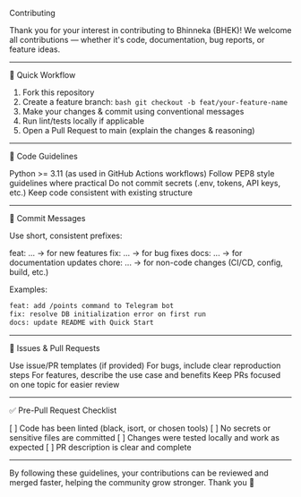 Contributing

Thank you for your interest in contributing to Bhinneka (BHEK)!
We welcome all contributions — whether it's code, documentation, bug reports, or feature ideas.


---

🚀 Quick Workflow

1. Fork this repository
2. Create a feature branch:
```bash git checkout -b feat/your-feature-name ```
3. Make your changes & commit using conventional messages
4. Run lint/tests locally if applicable
5. Open a Pull Request to main (explain the changes & reasoning)

---

💐 Code Guidelines

Python >= 3.11 (as used in GitHub Actions workflows)
Follow PEP8 style guidelines where practical
Do not commit secrets (.env, tokens, API keys, etc.)
Keep code consistent with existing structure

---

🩻 Commit Messages

Use short, consistent prefixes:

feat: ... → for new features
fix: ... → for bug fixes
docs: ... → for documentation updates
chore: ... → for non-code changes (CI/CD, config, build, etc.)

Examples:
```bash
feat: add /points command to Telegram bot
fix: resolve DB initialization error on first run
docs: update README with Quick Start
```

---

🐛 Issues & Pull Requests

Use issue/PR templates (if provided)
For bugs, include clear reproduction steps
For features, describe the use case and benefits
Keep PRs focused on one topic for easier review

---

✅ Pre-Pull Request Checklist

[ ] Code has been linted (black, isort, or chosen tools)
[ ] No secrets or sensitive files are committed
[ ] Changes were tested locally and work as expected
[ ] PR description is clear and complete

---

By following these guidelines, your contributions can be reviewed and merged faster, helping the community grow stronger.
Thank you 🙏

